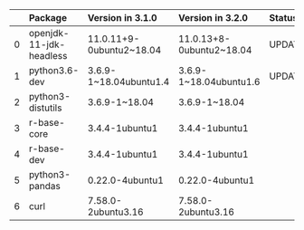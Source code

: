 <!-- markdown-link-check-disable -->

|    | Package                 | Version in 3.1.0         | Version in 3.2.0         | Status   |
|---:|:------------------------|:-------------------------|:-------------------------|:---------|
|  0 | openjdk-11-jdk-headless | 11.0.11+9-0ubuntu2~18.04 | 11.0.13+8-0ubuntu2~18.04 | UPDATED  |
|  1 | python3.6-dev           | 3.6.9-1~18.04ubuntu1.4   | 3.6.9-1~18.04ubuntu1.6   | UPDATED  |
|  2 | python3-distutils       | 3.6.9-1~18.04            | 3.6.9-1~18.04            |          |
|  3 | r-base-core             | 3.4.4-1ubuntu1           | 3.4.4-1ubuntu1           |          |
|  4 | r-base-dev              | 3.4.4-1ubuntu1           | 3.4.4-1ubuntu1           |          |
|  5 | python3-pandas          | 0.22.0-4ubuntu1          | 0.22.0-4ubuntu1          |          |
|  6 | curl                    | 7.58.0-2ubuntu3.16       | 7.58.0-2ubuntu3.16       |          |
